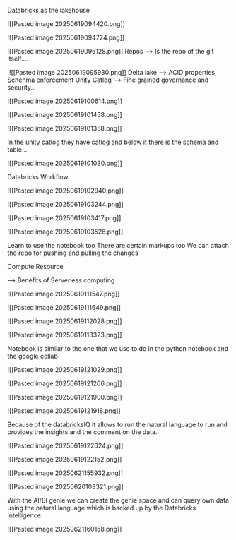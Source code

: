 
Databricks as the lakehouse

![[Pasted image 20250619094420.png]]


![[Pasted image 20250619094724.png]]

![[Pasted image 20250619095128.png]]
Repos --> Is the repo of the git itself....


 ![[Pasted image 20250619095930.png]]
Delta lake --> ACID properties, Schenma enforcement
Unity Catlog --> Fine grained governance and security..

![[Pasted image 20250619100614.png]]

![[Pasted image 20250619101458.png]]

![[Pasted image 20250619101358.png]]

In the unity catlog they have catlog and below it there is the schema and table ..

![[Pasted image 20250619101030.png]] 


Databricks Workflow 

![[Pasted image 20250619102940.png]]

![[Pasted image 20250619103244.png]]

![[Pasted image 20250619103417.png]]

![[Pasted image 20250619103526.png]]


Learn to use the notebook too
There are certain markups too
We can attach the repo for pushing and pulling the changes


Compute Resource

--> Benefits of Serverless computing


![[Pasted image 20250619111547.png]]


![[Pasted image 20250619111649.png]]

![[Pasted image 20250619112028.png]]


![[Pasted image 20250619113323.png]]


Notebook is similar to the one that we use to do in the python notebook and the google collab

![[Pasted image 20250619121029.png]]


![[Pasted image 20250619121206.png]]


![[Pasted image 20250619121900.png]]

![[Pasted image 20250619121918.png]]


Because of the databricksIQ it allows to run the natural language to run   and provides the insights and the comment on the data..

![[Pasted image 20250619122024.png]]


![[Pasted image 20250619122152.png]]



![[Pasted image 20250621155932.png]]

![[Pasted image 20250620103321.png]]

With the AI/BI genie we can create the genie space and can query own data using the natural language which is backed up by the Databricks intelligence.

![[Pasted image 20250621160158.png]]